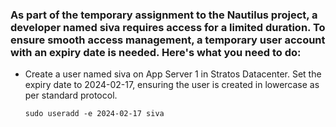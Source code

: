 ### As part of the temporary assignment to the Nautilus project, a developer named siva requires access for a limited duration. To ensure smooth access management, a temporary user account with an expiry date is needed. Here's what you need to do:
- Create a user named siva on App Server 1 in Stratos Datacenter. Set the expiry date to 2024-02-17, ensuring the user is created in lowercase as per standard protocol.
  ```
  sudo useradd -e 2024-02-17 siva
  ```
